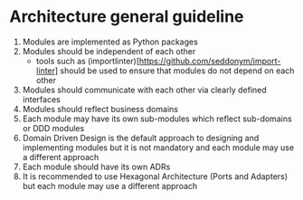 # Architecture general guideline

1. Modules are implemented as Python packages
2. Modules should be independent of each other
    - tools such as (importlinter)[https://github.com/seddonym/import-linter] should be used to ensure that modules do not depend on each other 
3. Modules should communicate with each other via clearly defined interfaces
4. Modules should reflect business domains
5. Each module may have its own sub-modules which reflect sub-domains or DDD modules
6. Domain Driven Design is the default approach to designing and implementing modules but it is not mandatory and each module may use a different approach
7. Each module should have its own ADRs
8. It is recommended to use Hexagonal Architecture (Ports and Adapters) but each module may use a different approach
